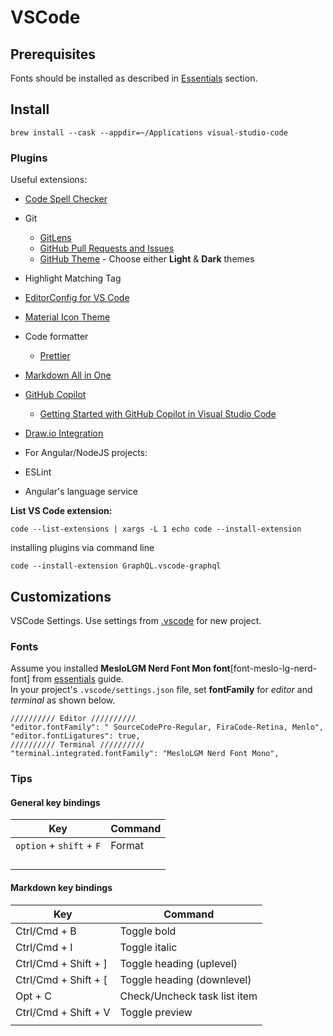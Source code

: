 # VSCode

## Prerequisites

Fonts should be installed as described in [Essentials](../essentials/essentials.md#Fonts) section.

## Install

```shell
brew install --cask --appdir=~/Applications visual-studio-code
```

### Plugins

Useful extensions:

- [Code Spell Checker](https://marketplace.visualstudio.com/items?itemName=streetsidesoftware.code-spell-checker)
- Git
  - [GitLens](https://marketplace.visualstudio.com/items?itemName=eamodio.gitlens)
  - [GitHub Pull Requests and Issues](https://marketplace.visualstudio.com/items?itemName=GitHub.vscode-pull-request-github)
  - [GitHub Theme](https://marketplace.visualstudio.com/items?itemName=GitHub.github-vscode-theme) - Choose either **Light** & **Dark** themes
- Highlight Matching Tag
- [EditorConfig for VS Code](https://marketplace.visualstudio.com/items?itemName=EditorConfig.EditorConfig)
- [Material Icon Theme](https://marketplace.visualstudio.com/items?itemName=PKief.material-icon-theme)
- Code formatter
  - [Prettier](https://marketplace.visualstudio.com/items?itemName=esbenp.prettier-vscode)
- [Markdown All in One](https://marketplace.visualstudio.com/items?itemName=yzhang.markdown-all-in-one)
- [GitHub Copilot](https://marketplace.visualstudio.com/items?itemName=GitHub.copilot)
  - [Getting Started with GitHub Copilot in Visual Studio Code](https://github.com/github/copilot-docs/blob/main/docs/visualstudiocode/gettingstarted.md)
- [Draw.io Integration](https://marketplace.visualstudio.com/items?itemName=hediet.vscode-drawio)

- For Angular/NodeJS projects:

- ESLint
- Angular's language service

**List VS Code extension:**

```shell
code --list-extensions | xargs -L 1 echo code --install-extension
```

installing plugins via command line

```shell
code --install-extension GraphQL.vscode-graphql
```

## Customizations

VSCode Settings. Use settings from [.vscode](../../apps/vscode) for new project.

### Fonts

Assume you installed **MesloLGM Nerd Font Mon font**[font-meslo-lg-nerd-font]
from [essentials](../essentials/essentials.md) guide.  
In your project's `.vscode/settings.json` file, set **fontFamily** for _editor_ and _terminal_ as shown below.

```json5
////////// Editor //////////
"editor.fontFamily": " SourceCodePro-Regular, FiraCode-Retina, Menlo",
"editor.fontLigatures": true,
////////// Terminal //////////
"terminal.integrated.fontFamily": "MesloLGM Nerd Font Mono",
```

### Tips

#### General key bindings

| Key                       | Command |
|---------------------------|---------|
| `option` + `shift` + `F`  | Format  |
|                           |         |
|                           |         |
|                           |         |
|                           |         |

#### Markdown key bindings

| Key                  | Command                      |
| -------------------- | ---------------------------- |
| Ctrl/Cmd + B         | Toggle bold                  |
| Ctrl/Cmd + I         | Toggle italic                |
| Ctrl/Cmd + Shift + ] | Toggle heading (uplevel)     |
| Ctrl/Cmd + Shift + [ | Toggle heading (downlevel)   |
| Opt + C              | Check/Uncheck task list item |
| Ctrl/Cmd + Shift + V | Toggle preview               |
|                      |                              |
